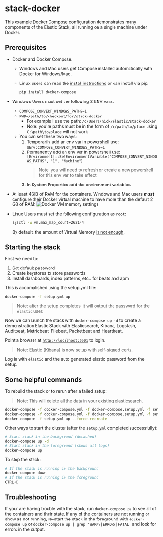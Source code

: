 # stack-docker

This example Docker Compose configuration demonstrates many components of the
Elastic Stack, all running on a single machine under Docker.

## Prerequisites

- Docker and Docker Compose.
  - Windows and Mac users get Compose installed automatically
with Docker for Windows/Mac.
  - Linux users can read the [install instructions](https://docs.docker.com/compose/install/#install-compose) or can install via pip:

    ```bash
    pip install docker-compose
    ```

- Windows Users must set the following 2 ENV vars:
  - `COMPOSE_CONVERT_WINDOWS_PATHS=1`
  - `PWD=/path/to/checkout/for/stack-docker`
    - For example I use the path: `/c/Users/nick/elastic/stack-docker`
    - Note: you're paths must be in the form of `/c/path/to/place` using `C:\path\to\place` will not work
  - You can set these two ways:
    1. Temporarily add an env var in powershell use:
      `$Env:COMPOSE_CONVERT_WINDOWS_PATHS=1`
    2. Permanently add an env var in powershell use:
      `[Environment]::SetEnvironmentVariable("COMPOSE_CONVERT_WINDOWS_PATHS", "1", "Machine")`
        > Note: you will need to refresh or create a new powershell for this env var to take effect
    3. In System Properties add the environment variables.

- At least 4GiB of RAM for the containers. Windows and Mac users ***must*** configure their Docker virtual machine to have more than the default 2 GB of RAM:
  ![Docker VM memory settings](screenshots/docker-vm-memory-settings.png)
- Linux Users must set the following configuration as `root`:

  ```bash
  sysctl -w vm.max_map_count=262144
  ```

  By default, the amount of Virtual Memory [is not enough](https://www.elastic.co/guide/en/elasticsearch/reference/current/vm-max-map-count.html).

## Starting the stack

First we need to:

1. Set default password
2. Create keystores to store passwords
3. Install dashboards, index patterns, etc.. for beats and apm

This is accomplished using the setup.yml file:

```bash
docker-compose -f setup.yml up
```

> Note: after the setup completes, it will output the password for the `elastic` user.

Now we can launch the stack with `docker-compose up -d` to create a demonstration Elastic Stack with Elasticsearch, Kibana, Logstash, Auditbeat, Metricbeat, Filebeat, Packetbeat and Heartbeat.

Point a browser at [`http://localhost:5601`](http://localhost:5601) to login.
> Note: Elastic (Kibana) is now setup with self-signed certs.

Log in with `elastic` and the auto generated elastic password from the setup.

## Some helpful commands

To rebuild the stack or to rerun after a failed setup:
> Note: This will delete all the data in your existing elasticsearch.

```bash
docker-compose -f docker-compose.yml -f docker-compose.setup.yml -f setup.yml down -v
docker-compose -f docker-compose.yml -f docker-compose.setup.yml -f setup.yml down --remove-orphans
docker-compose -f setup.yml up --force-recreate
```

Other ways to start the cluster (after the `setup.yml` completed successfully):

```bash
# Start stack in the background (detached)
docker-compose up -d
# Start stack in the foreground (shows all logs)
docker-compose up
```

To stop the stack:

```bash
# If the stack is running in the background
docker-compose down
# If the stack is running in the foreground
CTRL+C
```

## Troubleshooting

If your are having trouble with the stack, run `docker-compose ps` to see all of the containers and their state. If any of the containers are not running or show as not running, re-start the stack in the foreground with `docker-compose up` or `docker-compose up | grep 'WARN\|ERROR\|FATAL'` and look for errors in the output.
